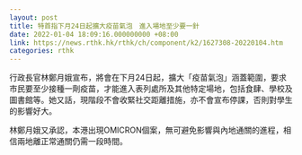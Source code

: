 ```yaml
---
layout: post
title: 特首指下月24日起擴大疫苗氣泡　進入場地至少要一針
date: 2022-01-04 18:09:16.000000000 +08:00
link: https://news.rthk.hk/rthk/ch/component/k2/1627308-20220104.htm
categories: rthk
---
```


行政長官林鄭月娥宣布，將會在下月24日起，擴大「疫苗氣泡」涵蓋範圍，要求市民要至少接種一劑疫苗，才能進入表列處所及其他特定場地，包括食肆、學校及圖書館等。她又話，現階段不會收緊社交距離措施，亦不會宣布停課，否則對學生的影響好大。

林鄭月娥又承認，本港出現OMICRON個案，無可避免影響與內地通關的進程，相信兩地離正常通關仍需一段時間。
